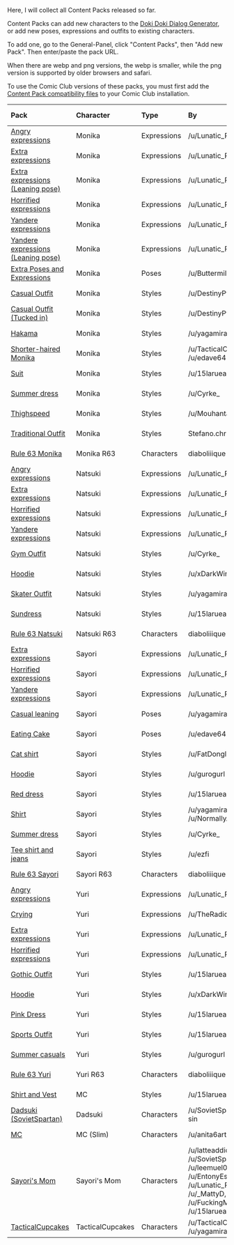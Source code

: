 Here, I will collect all Content Packs released so far.

Content Packs can add new characters to the [Doki Doki Dialog Generator](https://www.reddit.com/comments/d4l4gh/), or add new poses, expressions and outfits to existing characters.

To add one, go to the General-Panel, click "Content Packs", then "Add new Pack". Then enter/paste the pack URL.

When there are webp and png versions, the webp is smaller, while the png version is supported by older browsers and safari.

To use the Comic Club versions of these packs, you must first add the [Content Pack compatibility files](https://drive.google.com/open?id=15IAbhTkA2xRejvTHu_rZ24kZB2vhQcGM) to your Comic Club installation.

|Pack|Character|Type|By|URL|Comic Club|
|:-|:-|:-|:-|:-|:-|
|[Angry expressions](https://www.reddit.com/8wenmt)|Monika|Expressions|/u/Lunatic_Rabbit|https://edave64.github.io/Doki-Doki-Dialog-Generator-Packs/packs/monika/expressions/angry.lunatic_rabbit.edave64/index.json||
|[Extra expressions](https://www.reddit.com/99rfoa)|Monika|Expressions|/u/Lunatic_Rabbit|https://edave64.github.io/Doki-Doki-Dialog-Generator-Packs/packs/monika/expressions/extra.lunatic_rabbit.edave64/index.json||
|[Extra expressions (Leaning pose)](https://www.reddit.com/99rfoa)|Monika|Expressions|/u/Lunatic_Rabbit|https://edave64.github.io/Doki-Doki-Dialog-Generator-Packs/packs/monika/expressions/side.extra.lunatic_rabbit.edave64/index.json||
|[Horrified expressions](https://www.reddit.com/9ehpss)|Monika|Expressions|/u/Lunatic_Rabbit|https://edave64.github.io/Doki-Doki-Dialog-Generator-Packs/packs/monika/expressions/horrified.lunatic_rabbit.edave64/index.json||
|[Yandere expressions](https://www.reddit.com/9ecv4m)|Monika|Expressions|/u/Lunatic_Rabbit|https://edave64.github.io/Doki-Doki-Dialog-Generator-Packs/packs/monika/expressions/yan.lunatic_rabbit.edave64/index.json||
|[Yandere expressions (Leaning pose)](https://www.reddit.com/9ed6sr)|Monika|Expressions|/u/Lunatic_Rabbit|https://edave64.github.io/Doki-Doki-Dialog-Generator-Packs/packs/monika/expressions/side.yan.lunatic_rabbit.edave64/index.json||
|[Extra Poses and Expressions](https://www.reddit.com/el9jzv)|Monika|Poses|/u/ButtermilkPaincakes|https://edave64.github.io/Doki-Doki-Dialog-Generator-Packs/packs/monika/poses/paincakes.edave64/index.json||
|[Casual Outfit](https://www.reddit.com/8t62u7)|Monika|Styles|/u/DestinyPvEGal|https://edave64.github.io/Doki-Doki-Dialog-Generator-Packs/packs/monika/outfit/casual.destinypvegal.edave64/index.json|[⭳](https://drive.google.com/open?id=1LddghKV1i0eWWjEixHWiBViTNhmQcqfl)|
|[Casual Outfit (Tucked in)](https://www.reddit.com/8t62u7)|Monika|Styles|/u/DestinyPvEGal|https://edave64.github.io/Doki-Doki-Dialog-Generator-Packs/packs/monika/outfit/casual-tucked.destinypvegal.edave64/index.json|[⭳](https://drive.google.com/open?id=1-jt7yG8dD67hlRTMyJdrhwmQIg7Tgyx8)|
|[Hakama](https://edave64.github.io/Doki-Doki-Dialog-Generator-Packs/packs/monika/outfit/green_dress.yagamirai10.edave64/preview.png)|Monika|Styles|/u/yagamirai10|https://edave64.github.io/Doki-Doki-Dialog-Generator-Packs/packs/monika/outfit/green_dress.yagamirai10.edave64/index.json|[⭳](https://drive.google.com/open?id=1OelZbACzK235OChUomvLeB0T_NMWd_yw)|
|[Shorter-haired Monika](https://www.reddit.com/e8beiy)|Monika|Styles|/u/TacticalCupcakes, /u/edave64|https://edave64.github.io/Doki-Doki-Dialog-Generator-Packs/packs/monika/style/shorter_hair.tactical_cupcakes.edave64/index.json|[⭳](https://drive.google.com/open?id=1xKt9OBMLTsB8DYPPaXYwNN2GcFQrLTm4)|
|[Suit](https://www.reddit.com/ffzn4n)|Monika|Styles|/u/15laruea|https://edave64.github.io/Doki-Doki-Dialog-Generator-Packs/packs/monika/outfit/suit.plural_roses/index.json|[⭳](https://drive.google.com/open?id=1svq2Cp8Op85HHI4LuNuubBJ8nF8DxHuk)|
|[Summer dress](https://edave64.github.io/Doki-Doki-Dialog-Generator-Packs/packs/monika/outfit/white_dress.cyrke.edave64/preview.png)|Monika|Styles|/u/Cyrke_|https://edave64.github.io/Doki-Doki-Dialog-Generator-Packs/packs/monika/outfit/white_dress.cyrke.edave64/index.json|[⭳](https://drive.google.com/open?id=1p-tuj3zRw3y4BB-yiMZvh52CNmJJ8bAv)|
|[Thighspeed](https://www.reddit.com/8i689w)|Monika|Styles|/u/Mouhantain|https://edave64.github.io/Doki-Doki-Dialog-Generator-Packs/packs/monika/outfit/thighspeed.mouhantain.edave64/index.json|[⭳](https://drive.google.com/open?id=1ViNtu72G9_agBsXT7y92BaVQQqFppOIt)|
|[Traditional Outfit](https://edave64.github.io/Doki-Doki-Dialog-Generator-Packs/packs/monika/outfit/traditional.stefano_chr.edave64/preview.png)|Monika|Styles|Stefano.chr|https://edave64.github.io/Doki-Doki-Dialog-Generator-Packs/packs/monika/outfit/traditional.stefano_chr.edave64/index.json|[⭳](https://drive.google.com/open?id=1Oc7_FkJrl2Peo-_0NlwrvE3wPj7QLsim)|
|[Rule 63 Monika](https://edave64.github.io/Doki-Doki-Dialog-Generator-Packs/packs/monika_r63/diaboliiique.edave64/preview.png)|Monika R63|Characters|diaboliiique|https://edave64.github.io/Doki-Doki-Dialog-Generator-Packs/packs/monika_r63/diaboliiique.edave64/index.json||
|[Angry expressions](https://www.reddit.com/8n8ii6)|Natsuki|Expressions|/u/Lunatic_Rabbit|https://edave64.github.io/Doki-Doki-Dialog-Generator-Packs/packs/natsuki/expressions/angry.lunatic_rabbit.edave64/index.json||
|[Extra expressions](https://www.reddit.com/9afi6g)|Natsuki|Expressions|/u/Lunatic_Rabbit|https://edave64.github.io/Doki-Doki-Dialog-Generator-Packs/packs/natsuki/expressions/base.lunatic_rabbit.edave64/index.json||
|[Horrified expressions](https://www.reddit.com/9gnlwb)|Natsuki|Expressions|/u/Lunatic_Rabbit|https://edave64.github.io/Doki-Doki-Dialog-Generator-Packs/packs/natsuki/expressions/horrified.lunatic_rabbit.edave64/index.json||
|[Yandere expressions](https://www.reddit.com/9fi4j8)|Natsuki|Expressions|/u/Lunatic_Rabbit|https://edave64.github.io/Doki-Doki-Dialog-Generator-Packs/packs/natsuki/expressions/yan.lunatic_rabbit.edave64/index.json||
|[Gym Outfit](https://edave64.github.io/Doki-Doki-Dialog-Generator-Packs/packs/natsuki/outfit/gym.cyrke.edave64/preview.png)|Natsuki|Styles|/u/Cyrke_|https://edave64.github.io/Doki-Doki-Dialog-Generator-Packs/packs/natsuki/outfit/gym.cyrke.edave64/index.json|[⭳](https://drive.google.com/open?id=16wOZC6EmbaE_TWqu2DlDby_qKfiaKp9w)|
|[Hoodie](https://www.reddit.com/8q341d)|Natsuki|Styles|/u/xDarkWind7|https://edave64.github.io/Doki-Doki-Dialog-Generator-Packs/packs/natsuki/outfit/hoodie.xdarkwind7.edave64/index.json|[⭳](https://drive.google.com/open?id=1sENbLyxk2LpAQFhHCp4g-TL50HIVlUgm)|
|[Skater Outfit](https://edave64.github.io/Doki-Doki-Dialog-Generator-Packs/packs/natsuki/outfit/skater.yagamirai10.edave64/preview.png)|Natsuki|Styles|/u/yagamirai10|https://edave64.github.io/Doki-Doki-Dialog-Generator-Packs/packs/natsuki/outfit/skater.yagamirai10.edave64/index.json|[⭳](https://drive.google.com/open?id=1JCrUEJHAirpJVNlmuAq7HvM_qL6ADeLo)|
|[Sundress](https://www.reddit.com/ebg6ir)|Natsuki|Styles|/u/15laruea|https://edave64.github.io/Doki-Doki-Dialog-Generator-Packs/packs/natsuki/outfit/sundress.plural_roses.edave64/index.json|[⭳](https://drive.google.com/open?id=1v8jrwrtsQqo1tBnUgBmO8fkSJ-BFUaZb)|
|[Rule 63 Natsuki](https://edave64.github.io/Doki-Doki-Dialog-Generator-Packs/packs/natsuki_r63/diaboliiique.edave64/preview.png)|Natsuki R63|Characters|diaboliiique|https://edave64.github.io/Doki-Doki-Dialog-Generator-Packs/packs/natsuki_r63/diaboliiique.edave64/index.json||
|[Extra expressions](https://www.reddit.com/9a0yo6)|Sayori|Expressions|/u/Lunatic_Rabbit|https://edave64.github.io/Doki-Doki-Dialog-Generator-Packs/packs/sayori/expressions/extra.lunatic_rabbit.edave64/index.json||
|[Horrified expressions](https://www.reddit.com/9a0yo6)|Sayori|Expressions|/u/Lunatic_Rabbit|https://edave64.github.io/Doki-Doki-Dialog-Generator-Packs/packs/sayori/expressions/horrified.lunatic_rabbit.edave64/index.json||
|[Yandere expressions](https://www.reddit.com/9a0yo6)|Sayori|Expressions|/u/Lunatic_Rabbit|https://edave64.github.io/Doki-Doki-Dialog-Generator-Packs/packs/sayori/expressions/yan.lunatic_rabbit.edave64/index.json||
|[Casual leaning](https://www.reddit.com/by3x8g)|Sayori|Poses|/u/yagamirai10|https://edave64.github.io/Doki-Doki-Dialog-Generator-Packs/packs/sayori/poses/casual_leaning.yagamirai10.edave64/index.json||
|[Eating Cake](https://www.reddit.com/d7qlrr)|Sayori|Poses|/u/edave64|https://edave64.github.io/Doki-Doki-Dialog-Generator-Packs/packs/sayori/poses/eating_cake.edave64/index.json||
|[Cat shirt](https://www.reddit.com/9wn4gr)|Sayori|Styles|/u/FatDongleDog|https://edave64.github.io/Doki-Doki-Dialog-Generator-Packs/packs/sayori/outfit/cat_shirt.fat_dongle_dog.edave64/index.json||
|[Hoodie](https://www.reddit.com/8rfjmh)|Sayori|Styles|/u/gurogurl|https://edave64.github.io/Doki-Doki-Dialog-Generator-Packs/packs/sayori/outfit/hoodie.gurogurl.edave64/index.json|[⭳](https://drive.google.com/open?id=1pgYHipG1ArtI3scqke5ZkhxM7ETZ283x)|
|[Red dress](https://www.reddit.com/edceu7)|Sayori|Styles|/u/15laruea|https://edave64.github.io/Doki-Doki-Dialog-Generator-Packs/packs/sayori/outfit/red_party_dress.plural_roses.edave64/index.json|[⭳](https://drive.google.com/open?id=1YyF2NWAVVgoHfKarbsIf3O69mTTh9Xa7)|
|[Shirt](https://edave64.github.io/Doki-Doki-Dialog-Generator-Packs/packs/sayori/outfit/shirt.yagamirai10.edave64/preview.png)|Sayori|Styles|/u/yagamirai10, /u/NormallyAverage|https://edave64.github.io/Doki-Doki-Dialog-Generator-Packs/packs/sayori/outfit/shirt.yagamirai10.edave64/index.json||
|[Summer dress](https://edave64.github.io/Doki-Doki-Dialog-Generator-Packs/packs/sayori/outfit/summerdress.cyrke.edave/preview.png)|Sayori|Styles|/u/Cyrke_|https://edave64.github.io/Doki-Doki-Dialog-Generator-Packs/packs/sayori/outfit/summerdress.cyrke.edave/index.json|[⭳](https://drive.google.com/open?id=1F2AYfvwwyuMVWUh6sm-VePFP0VbgY0d6)|
|[Tee shirt and jeans](https://www.reddit.com/80rf5i)|Sayori|Styles|/u/ezfi|https://edave64.github.io/Doki-Doki-Dialog-Generator-Packs/packs/sayori/outfit/casual.ezfi.edave64/index.json|[⭳](https://drive.google.com/open?id=1pt9Z92exAbw-CfwYXKigY9NdoXgXDEWO)|
|[Rule 63 Sayori](https://edave64.github.io/Doki-Doki-Dialog-Generator-Packs/packs/sayori_r63/diaboliiique.edave64/preview.png)|Sayori R63|Characters|diaboliiique|https://edave64.github.io/Doki-Doki-Dialog-Generator-Packs/packs/sayori_r63/diaboliiique.edave64/index.json||
|[Angry expressions](https://www.reddit.com/9a8blj)|Yuri|Expressions|/u/Lunatic_Rabbit|https://edave64.github.io/Doki-Doki-Dialog-Generator-Packs/packs/yuri/expressions/angry.lunatic_rabbit.edave64/index.json||
|[Crying](https://www.reddit.com/9jn97t)|Yuri|Expressions|/u/TheRadioactive4|https://edave64.github.io/Doki-Doki-Dialog-Generator-Packs/packs/yuri/expressions/crying.the_radioactive4.edave64/index.json||
|[Extra expressions](https://www.reddit.com/9a8blj)|Yuri|Expressions|/u/Lunatic_Rabbit|https://edave64.github.io/Doki-Doki-Dialog-Generator-Packs/packs/yuri/expressions/extra.lunatic_rabbit.edave64/index.json||
|[Horrified expressions](https://www.reddit.com/9a8blj)|Yuri|Expressions|/u/Lunatic_Rabbit|https://edave64.github.io/Doki-Doki-Dialog-Generator-Packs/packs/yuri/expressions/horrified.lunatic_rabbit.edave64/index.json||
|[Gothic Outfit](https://www.reddit.com/e0zuxg/)|Yuri|Styles|/u/15laruea|https://edave64.github.io/Doki-Doki-Dialog-Generator-Packs/packs/yuri/outfit/gothic.pluralroses.edave64/index.json|[⭳](https://drive.google.com/open?id=1A1uDP4atCFQg83f1pBZQvxjapC39ji0U)|
|[Hoodie](https://www.reddit.com/8kmd8w)|Yuri|Styles|/u/xDarkWind7|https://edave64.github.io/Doki-Doki-Dialog-Generator-Packs/packs/yuri/outfit/hoodie.xDarkWind7.edave64/index.json|[⭳](https://drive.google.com/open?id=1cuGaPGqhv7MAC_EE6dL3WE2o98pPqncA)|
|[Pink Dress](https://edave64.github.io/Doki-Doki-Dialog-Generator-Packs/packs/yuri/outfit/pink_dress.pluralroses.edave64/preview.png)|Yuri|Styles|/u/15laruea|https://edave64.github.io/Doki-Doki-Dialog-Generator-Packs/packs/yuri/outfit/pink_dress.pluralroses.edave64/index.json|[⭳](https://drive.google.com/open?id=1mkH0i02GXn22vOdqz0UzB4ZSKiuFre48)|
|[Sports Outfit](https://www.reddit.com/ejgy8i)|Yuri|Styles|/u/15laruea|https://edave64.github.io/Doki-Doki-Dialog-Generator-Packs/packs/yuri/outfit/sports.pluralroses.edave64/index.json||
|[Summer casuals](https://www.reddit.com/8xxfbb)|Yuri|Styles|/u/gurogurl|https://edave64.github.io/Doki-Doki-Dialog-Generator-Packs/packs/yuri/outfit/casual.gurogurl.edave64/index.json|[⭳](https://drive.google.com/open?id=1eKqWh2r8vOrY_V5PJVOuavRr7dQICug5)|
|[Rule 63 Yuri](https://edave64.github.io/Doki-Doki-Dialog-Generator-Packs/packs/yuri_r63/diaboliiique.edave64/preview.png)|Yuri R63|Characters|diaboliiique|https://edave64.github.io/Doki-Doki-Dialog-Generator-Packs/packs/yuri_r63/diaboliiique.edave64/index.json||
|[Shirt and Vest](https://www.reddit.com/en9ezu)|MC|Styles|/u/15laruea|https://edave64.github.io/Doki-Doki-Dialog-Generator-Packs/packs/mc.oufits.shirtVest.plural_roses.edave64/index.json||
|[Dadsuki (SovietSpartan)](https://www.reddit.com/8ym847/)|Dadsuki|Characters|/u/SovietSpartan, /u/meddy-sin|https://edave64.github.io/Doki-Doki-Dialog-Generator-Packs/packs/dadsuki.soviet_spartan.edave64/index.json||
|[MC](https://www.reddit.com/dq74jr)|MC (Slim)|Characters|/u/anita6artania|https://edave64.github.io/Doki-Doki-Dialog-Generator-Packs/packs/mc.anita6artania.edave64/index.json||
|[Sayori's Mom](https://www.reddit.com/dciech)|Sayori's Mom|Characters|/u/latteaddicted, /u/SovietSpartan, Lucy, /u/leemuel01, /u/EntonyEscX, /u/Lunatic_Rabbit, /u/_MattyD, /u/leodecraprio, /u/FuckingMoniker_mmmmm, /u/15laruea|https://edave64.github.io/Doki-Doki-Dialog-Generator-Packs/packs/momyori.latteaddicted.edave64/index.json||
|[TacticalCupcakes](https://www.reddit.com/e97f0h/)|TacticalCupcakes|Characters|/u/TacticalCupcakes, /u/yagamirai10, /u/e-natr|https://edave64.github.io/Doki-Doki-Dialog-Generator-Packs/packs/tactical_cupcakes.edave64/index.json|[⭳](https://drive.google.com/file/d/1nxQVEwE_KOIcccyv4ASCPigs7FOerOJH/view)|
